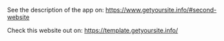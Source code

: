  See the description of the app on:
 https://www.getyoursite.info/#second-website 
 
 Check this website out on:
 https://template.getyoursite.info/
